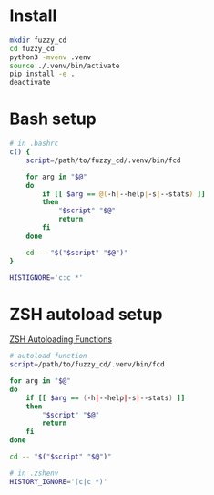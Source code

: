 # Install

```bash
mkdir fuzzy_cd
cd fuzzy_cd
python3 -mvenv .venv
source ./.venv/bin/activate
pip install -e .
deactivate
```

# Bash setup

```bash
# in .bashrc
c() {
    script=/path/to/fuzzy_cd/.venv/bin/fcd

    for arg in "$@"
    do
        if [[ $arg == @(-h|--help|-s|--stats) ]]
        then
            "$script" "$@"
            return
        fi
    done

    cd -- "$("$script" "$@")"
}

HISTIGNORE='c:c *'
```

# ZSH autoload setup

[ZSH Autoloading Functions](https://zsh.sourceforge.io/Doc/Release/Functions.html#Autoloading-Functions)

```bash
# autoload function
script=/path/to/fuzzy_cd/.venv/bin/fcd

for arg in "$@"
do
    if [[ $arg == (-h|--help|-s|--stats) ]]
    then
        "$script" "$@"
        return
    fi
done

cd -- "$("$script" "$@")"
```

```bash
# in .zshenv
HISTORY_IGNORE='(c|c *)'
```
